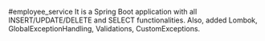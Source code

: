 #employee_service
It is a Spring Boot application with all INSERT/UPDATE/DELETE and SELECT functionalities. Also, added Lombok, GlobalExceptionHandling, Validations, CustomExceptions.

